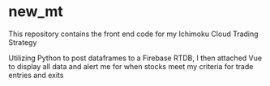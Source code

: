 # new_mt

This repository contains the front end code for my Ichimoku Cloud Trading Strategy

Utilizing Python to post dataframes to a Firebase RTDB, I then attached Vue to display all data and alert me for when stocks meet my criteria for trade entries and exits
